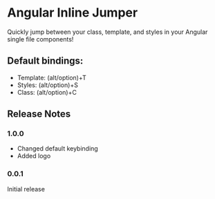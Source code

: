 # Angular Inline Jumper

Quickly jump between your class, template, and styles in your Angular single file components!

## Default bindings:

- Template: (alt/option)+T
- Styles: (alt/option)+S
- Class: (alt/option)+C

## Release Notes

### 1.0.0

- Changed default keybinding
- Added logo

### 0.0.1

Initial release
